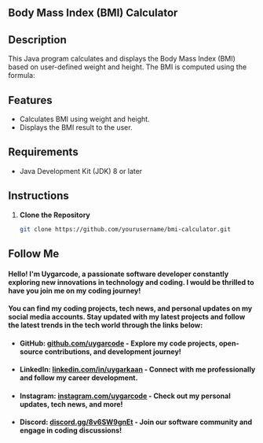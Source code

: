 ## Body Mass Index (BMI) Calculator

## Description

This Java program calculates and displays the Body Mass Index (BMI) based on user-defined weight and height. The BMI is computed using the formula:

## Features

- Calculates BMI using weight and height.
- Displays the BMI result to the user.

## Requirements

- Java Development Kit (JDK) 8 or later

## Instructions

1. **Clone the Repository**
   ```bash
   git clone https://github.com/yourusername/bmi-calculator.git

   
## Follow Me

#### Hello! I'm **Uygarcode**, a passionate software developer constantly exploring new innovations in technology and coding. I would be thrilled to have you join me on my coding journey!

#### You can find my coding projects, tech news, and personal updates on my social media accounts. Stay updated with my latest projects and follow the latest trends in the tech world through the links below: 

- #### **GitHub:** [github.com/uygarcode](https://github.com/uygarcode) - Explore my code projects, open-source contributions, and development journey!
- #### **LinkedIn:** [linkedin.com/in/uygarkaan](https://linkedin.com/in/uygarkaan) - Connect with me professionally and follow my career development.
- #### **Instagram:** [instagram.com/uygarcode](https://instagram.com/uygarcode) - Check out my personal updates, tech news, and more!
- #### **Discord:** [discord.gg/8v6SW9gnEt](https://discord.gg/8v6SW9gnEt) - Join our software community and engage in coding discussions!
